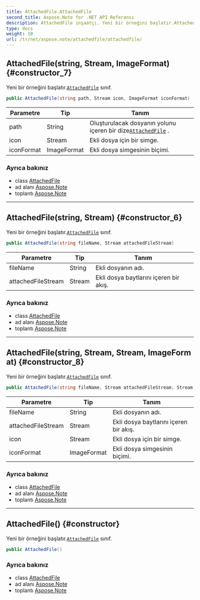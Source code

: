 ```yaml
---
title: AttachedFile.AttachedFile
second_title: Aspose.Note for .NET API Referansı
description: AttachedFile inşaatçı. Yeni bir örneğini başlatır.AttachedFile sınıf.
type: docs
weight: 10
url: /tr/net/aspose.note/attachedfile/attachedfile/
---
```

## AttachedFile(string, Stream, ImageFormat) {#constructor_7}

Yeni bir örneğini başlatır.[`AttachedFile`](../) sınıf.

```csharp
public AttachedFile(string path, Stream icon, ImageFormat iconFormat)
```

| Parametre | Tip | Tanım |
| --- | --- | --- |
| path | String | Oluşturulacak dosyanın yolunu içeren bir dize[`AttachedFile`](../) . |
| icon | Stream | Ekli dosya için bir simge. |
| iconFormat | ImageFormat | Ekli dosya simgesinin biçimi. |

### Ayrıca bakınız

* class [AttachedFile](../)
* ad alanı [Aspose.Note](../../attachedfile/)
* toplantı [Aspose.Note](../../../)

---

## AttachedFile(string, Stream) {#constructor_6}

Yeni bir örneğini başlatır.[`AttachedFile`](../) sınıf.

```csharp
public AttachedFile(string fileName, Stream attachedFileStream)
```

| Parametre | Tip | Tanım |
| --- | --- | --- |
| fileName | String | Ekli dosyanın adı. |
| attachedFileStream | Stream | Ekli dosya baytlarını içeren bir akış. |

### Ayrıca bakınız

* class [AttachedFile](../)
* ad alanı [Aspose.Note](../../attachedfile/)
* toplantı [Aspose.Note](../../../)

---

## AttachedFile(string, Stream, Stream, ImageFormat) {#constructor_8}

Yeni bir örneğini başlatır.[`AttachedFile`](../) sınıf.

```csharp
public AttachedFile(string fileName, Stream attachedFileStream, Stream icon, ImageFormat iconFormat)
```

| Parametre | Tip | Tanım |
| --- | --- | --- |
| fileName | String | Ekli dosyanın adı. |
| attachedFileStream | Stream | Ekli dosya baytlarını içeren bir akış. |
| icon | Stream | Ekli dosya için bir simge. |
| iconFormat | ImageFormat | Ekli dosya simgesinin biçimi. |

### Ayrıca bakınız

* class [AttachedFile](../)
* ad alanı [Aspose.Note](../../attachedfile/)
* toplantı [Aspose.Note](../../../)

---

## AttachedFile() {#constructor}

Yeni bir örneğini başlatır.[`AttachedFile`](../) sınıf.

```csharp
public AttachedFile()
```

### Ayrıca bakınız

* class [AttachedFile](../)
* ad alanı [Aspose.Note](../../attachedfile/)
* toplantı [Aspose.Note](../../../)


